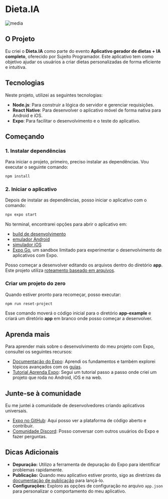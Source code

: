 # Dieta.IA
![media](https://github.com/user-attachments/assets/784558dc-d761-4f9f-9b0a-e3ac8403da61)

## O Projeto

Eu criei o **Dieta.IA** como parte do evento **Aplicativo gerador de dietas + IA completo**, oferecido por Sujeito Programador. Este aplicativo tem como objetivo ajudar os usuários a criar dietas personalizadas de forma eficiente e intuitiva.

## Tecnologias

Neste projeto, utilizei as seguintes tecnologias:

- **Node.js**: Para construir a lógica do servidor e gerenciar requisições.
- **React Native**: Para desenvolver o aplicativo móvel de forma nativa para Android e iOS.
- **Expo**: Para facilitar o desenvolvimento e o teste do aplicativo.

## Começando

### 1. Instalar dependências

Para iniciar o projeto, primeiro, preciso instalar as dependências. Vou executar o seguinte comando:

```bash
npm install
```

### 2. Iniciar o aplicativo

Depois de instalar as dependências, posso iniciar o aplicativo com o comando:

```bash
npx expo start
```

No terminal, encontrarei opções para abrir o aplicativo em:

- [build de desenvolvimento](https://docs.expo.dev/develop/development-builds/introduction/)
- [emulador Android](https://docs.expo.dev/workflow/android-studio-emulator/)
- [simulador iOS](https://docs.expo.dev/workflow/ios-simulator/)
- [Expo Go](https://expo.dev/go), um sandbox limitado para experimentar o desenvolvimento de aplicativos com Expo.

Posso começar a desenvolver editando os arquivos dentro do diretório **app**. Este projeto utiliza [roteamento baseado em arquivos](https://docs.expo.dev/router/introduction).

### Criar um projeto do zero

Quando estiver pronto para recomeçar, posso executar:

```bash
npm run reset-project
```

Esse comando moverá o código inicial para o diretório **app-example** e criará um diretório **app** em branco onde posso começar a desenvolver.

## Aprenda mais

Para aprender mais sobre o desenvolvimento do meu projeto com Expo, consultei os seguintes recursos:

- [Documentação do Expo](https://docs.expo.dev/): Aprendi os fundamentos e também explorei tópicos avançados com os [guias](https://docs.expo.dev/guides).
- [Tutorial Aprenda Expo](https://docs.expo.dev/tutorial/introduction/): Segui um tutorial passo a passo onde criei um projeto que roda no Android, iOS e na web.

## Junte-se à comunidade

Eu me juntei à comunidade de desenvolvedores criando aplicativos universais.

- [Expo no GitHub](https://github.com/expo/expo): Aqui posso ver a plataforma de código aberto e contribuir.
- [Comunidade Discord](https://chat.expo.dev): Posso conversar com outros usuários do Expo e fazer perguntas.

## Dicas Adicionais

- **Depuração:** Utilizo a ferramenta de depuração do Expo para identificar problemas rapidamente.
- **Publicação:** Quando meu aplicativo estiver pronto, sigo as diretrizes da [documentação de publicação](https://docs.expo.dev/distribution/introduction/) para lançá-lo.
- **Configurações:** Exploro as opções de configuração no arquivo `app.json` para personalizar o comportamento do meu aplicativo.
